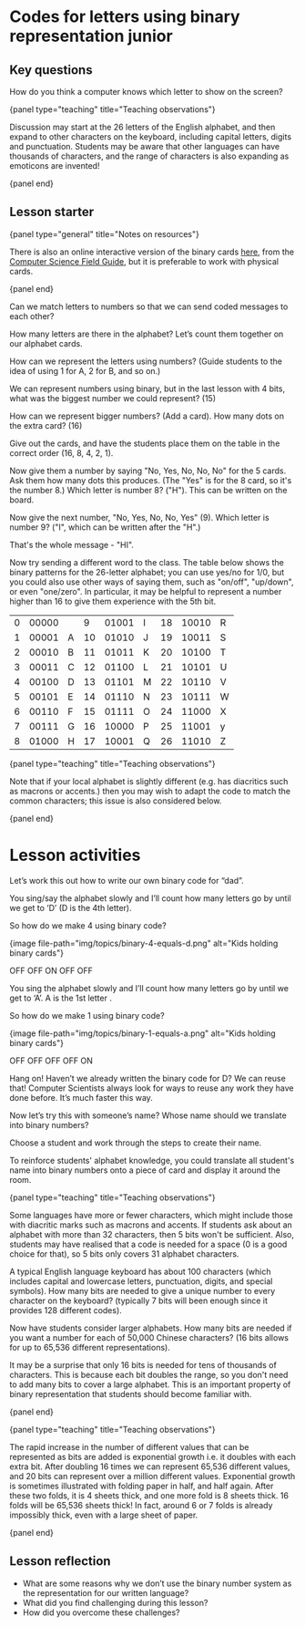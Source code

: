 # Codes for letters using binary representation junior

## Key questions

How do you think a computer knows which letter to show on the screen? 

{panel type="teaching" title="Teaching observations"}

Discussion may start at the 26 letters of the English alphabet, and then expand to other characters on the keyboard, including capital letters, digits and punctuation.
Students may be aware that other languages can have thousands of characters, and the range of characters is also expanding as emoticons are invented!

{panel end}

## Lesson starter

{panel type="general" title="Notes on resources"}

There is also an online interactive version of the binary cards [here](http://www.csfieldguide.org.nz/en/interactives/binary-cards/index.html?digits=8), from the [Computer Science Field Guide](http://www.csfieldguide.org.nz/), but it is preferable to work with physical cards.

{panel end}

Can we match letters to numbers so that we can send coded messages to each other?
 
How many letters are there in the alphabet?
Let’s count them together on our alphabet cards.
 
How can we represent the letters using numbers?
(Guide students to the idea of using 1 for A, 2 for B, and so on.)
 
We can represent numbers using binary, but in the last lesson with 4 bits, what was the biggest number we could represent? (15)
 
How can we represent bigger numbers? (Add a card).
How many dots on the extra card? (16)
 
Give out the cards, and have the students place them on the table in the correct order (16, 8, 4, 2, 1).
 
Now give them a number by saying "No, Yes, No, No, No" for the 5 cards. Ask them how many dots this produces.
(The "Yes" is for the 8 card, so it's the number 8.)
Which letter is number 8? ("H").
This can be written on the board.
 
Now give the next number, "No, Yes, No, No, Yes" (9).
Which letter is number 9?
("I", which can be written after the "H".)
 
That's the whole message - "HI".
 
Now try sending a different word to the class.
The table below shows the binary patterns for the 26-letter alphabet; you can use yes/no for 1/0, but you could also use other ways of saying them, such as "on/off", "up/down", or even "one/zero". 
In particular, it may be helpful to represent a number higher than 16 to give them experience with the 5th bit.

|   |       |   |    |       |   |    |       |   |
|---|-------|---|----|-------|---|----|-------|---|
| 0 | 00000 |   | 9  | 01001 | I | 18 | 10010 | R |
| 1 | 00001 | A | 10 | 01010 | J | 19 | 10011 | S |
| 2 | 00010 | B | 11 | 01011 | K | 20 | 10100 | T |
| 3 | 00011 | C | 12 | 01100 | L | 21 | 10101 | U |
| 4 | 00100 | D | 13 | 01101 | M | 22 | 10110 | V |
| 5 | 00101 | E | 14 | 01110 | N | 23 | 10111 | W |
| 6 | 00110 | F | 15 | 01111 | O | 24 | 11000 | X |
| 7 | 00111 | G | 16 | 10000 | P | 25 | 11001 | y |
| 8 | 01000 | H | 17 | 10001 | Q | 26 | 11010 | Z |


{panel type="teaching" title="Teaching observations"}

Note that if your local alphabet is slightly different (e.g. has diacritics such as macrons or accents.) then you may wish to adapt the code to match the common characters; this issue is also considered below.

{panel end}

# Lesson activities

Let’s work this out how to write our own binary code for “dad”.
 
You sing/say the alphabet slowly and I’ll count how many letters go by until we get to ‘D’ (D is the 4th letter).
 
So how do we make 4 using binary code? 

{image file-path="img/topics/binary-4-equals-d.png" alt="Kids holding binary cards"}

OFF OFF ON OFF OFF

You sing the alphabet slowly and I’ll count how many letters go by until we get to ‘A’.
A is the 1st letter .
 
So how do we make 1 using binary code? 

{image file-path="img/topics/binary-1-equals-a.png" alt="Kids holding binary cards"}

OFF	OFF	OFF	OFF	ON
 
Hang on!
Haven’t we already written the binary code for D? We can reuse that!
Computer Scientists always look for ways to reuse any work they have done before. It’s much faster this way. 
 
Now let’s try this with someone’s name?
Whose name should we translate into binary numbers? 
 
Choose a student and work through the steps to create their name. 
 
To reinforce students' alphabet knowledge, you could translate all student's name into binary numbers onto a piece of card and display it around the room. 
 
{panel type="teaching" title="Teaching observations"}

Some languages have more or fewer characters, which might include those with diacritic marks such as macrons and accents.
If students ask about an alphabet with more than 32 characters, then 5 bits won't be sufficient.
Also, students may have realised that a code is needed for a space (0 is a good choice for that), so 5 bits only covers 31 alphabet characters.

A typical English language keyboard has about 100 characters (which includes capital and lowercase letters, punctuation, digits, and special symbols).
How many bits are needed to give a unique number to every character on the keyboard?
(typically 7 bits will been enough since it provides 128 different codes).

Now have students consider larger alphabets.
How many bits are needed if you want a number for each of 50,000 Chinese characters?
(16 bits allows for up to 65,536 different representations).

It may be a surprise that only 16 bits is needed for tens of thousands of characters.
This is because each bit doubles the range, so you don't need to add many bits to cover a large alphabet.
This is an important property of binary representation that students should become familiar with.

{panel end}

{panel type="teaching" title="Teaching observations"}

The rapid increase in the number of different values that can be represented as bits are added is exponential growth i.e. it doubles with each extra bit.
After doubling 16 times we can represent 65,536 different values, and 20 bits can represent over a million different values.
Exponential growth is sometimes illustrated with folding paper in half, and half again.
After these two folds, it is 4 sheets thick, and one more fold is 8 sheets thick. 16 folds will be 65,536 sheets thick!
In fact, around 6 or 7 folds is already impossibly thick, even with a large sheet of paper.

{panel end}

## Lesson reflection

-  What are some reasons why we don’t use the binary number system as the representation for our written language? 
-  What did you find challenging during this lesson? 
-  How did you overcome these challenges? 
